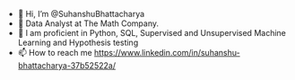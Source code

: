 - 👋 Hi, I’m @SuhanshuBhattacharya
- 👀 Data Analyst at The Math Company.
- 🌱 I am proficient in Python, SQL, Supervised and Unsupervised Machine Learning and Hypothesis testing
- 📫 How to reach me https://www.linkedin.com/in/suhanshu-bhattacharya-37b52522a/

<!---
SuhanshuBhattacharya/SuhanshuBhattacharya is a ✨ special ✨ repository because its `README.md` (this file) appears on your GitHub profile.
You can click the Preview link to take a look at your changes.
--->
